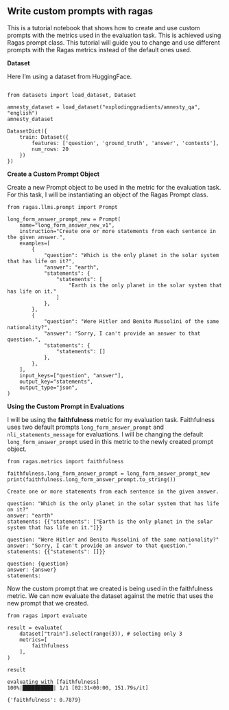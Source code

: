 ## Write custom prompts with ragas

This is a tutorial notebook that shows how to create and use custom prompts with the metrics used in the evaluation task. This is achieved using Ragas prompt class. This tutorial will guide you to change and use different prompts with the Ragas metrics instead of the default ones used.

**Dataset**

Here I’m using a dataset from HuggingFace.

```{code-block} python

from datasets import load_dataset, Dataset

amnesty_dataset = load_dataset("explodinggradients/amnesty_qa", "english")
amnesty_dataset
```

```{code-block} bash
DatasetDict({
    train: Dataset({
        features: ['question', 'ground_truth', 'answer', 'contexts'],
        num_rows: 20
    })
})
```

**Create a Custom Prompt Object**

Create a new Prompt object to be used in the metric for the evaluation task. For this task, I will be instantiating an object of the Ragas Prompt class.

```{code-block} python
from ragas.llms.prompt import Prompt

long_form_answer_prompt_new = Prompt(
    name="long_form_answer_new_v1",
    instruction="Create one or more statements from each sentence in the given answer.",
    examples=[
        {
            "question": "Which is the only planet in the solar system that has life on it?",
            "answer": "earth",
            "statements": {
                "statements": [
                    "Earth is the only planet in the solar system that has life on it."
                ]
            },
        },
        {
            "question": "Were Hitler and Benito Mussolini of the same nationality?",
            "answer": "Sorry, I can't provide an answer to that question.",
            "statements": {
                "statements": []
            },
        },
    ],
    input_keys=["question", "answer"],
    output_key="statements",
    output_type="json",
)
```

**Using the Custom Prompt in Evaluations**

I will be using the **faithfulness** metric for my evaluation task. Faithfulness uses two default prompts `long_form_answer_prompt` and `nli_statements_message` for evaluations. I will be changing the default `long_form_answer_prompt` used in this metric to the newly created prompt object.

```{code-block} python
from ragas.metrics import faithfulness

faithfulness.long_form_answer_prompt = long_form_answer_prompt_new
print(faithfulness.long_form_answer_prompt.to_string())
```

```{code-block} bash
Create one or more statements from each sentence in the given answer.

question: "Which is the only planet in the solar system that has life on it?"
answer: "earth"
statements: {{"statements": ["Earth is the only planet in the solar system that has life on it."]}}

question: "Were Hitler and Benito Mussolini of the same nationality?"
answer: "Sorry, I can't provide an answer to that question."
statements: {{"statements": []}}

question: {question}
answer: {answer}
statements:
```

Now the custom prompt that we created is being used in the faithfulness metric. We can now evaluate the dataset against the metric that uses the new prompt that we created.

```{code-block} python
from ragas import evaluate

result = evaluate(
    dataset["train"].select(range(3)), # selecting only 3
    metrics=[
        faithfulness
    ],
)

result
```
```{code-block} bash
evaluating with [faithfulness]
100%|██████████| 1/1 [02:31<00:00, 151.79s/it]

{'faithfulness': 0.7879}
```
